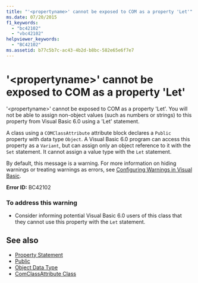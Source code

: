 ```yaml
---
title: "'<propertyname>' cannot be exposed to COM as a property 'Let'"
ms.date: 07/20/2015
f1_keywords: 
  - "bc42102"
  - "vbc42102"
helpviewer_keywords: 
  - "BC42102"
ms.assetid: b77c5b7c-ac43-4b2d-b8bc-582e65e6f7e7
---
```

# '\<propertyname>' cannot be exposed to COM as a property 'Let'
'\<propertyname>' cannot be exposed to COM as a property 'Let'. You will not be able to assign non-object values (such as numbers or strings) to this property from Visual Basic 6.0 using a 'Let' statement.  
  
 A class using a `COMClassAttribute` attribute block declares a `Public` property with data type `Object`. A Visual Basic 6.0 program can access this property as a `Variant`, but can assign only an object reference to it with the `Set` statement. It cannot assign a value type with the `Let` statement.  
  
 By default, this message is a warning. For more information on hiding warnings or treating warnings as errors, see [Configuring Warnings in Visual Basic](/visualstudio/ide/configuring-warnings-in-visual-basic).  
  
 **Error ID:** BC42102  
  
### To address this warning  
  
- Consider informing potential Visual Basic 6.0 users of this class that they cannot use this property with the `Let` statement.  
  
## See also

- [Property Statement](../language-reference/statements/property-statement.md)
- [Public](../language-reference/modifiers/public.md)
- [Object Data Type](../language-reference/data-types/object-data-type.md)
- [ComClassAttribute Class](xref:Microsoft.VisualBasic.ComClassAttribute)
